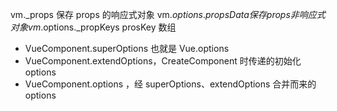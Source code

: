 vm._props 保存 props 的响应式对象
vm.$options.propsData 保存 props 非响应式对象
vm.$options._propKeys prosKey 数组

- VueComponent.superOptions 也就是 Vue.options
- VueComponent.extendOptions，CreateComponent 时传递的初始化 options
- VueComponent.options ，经 superOptions、extendOptions 合并而来的 options
